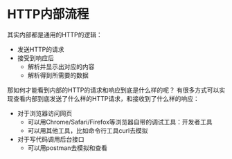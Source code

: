 # HTTP内部流程
其实内部都是通用的HTTP的逻辑：
- 发送HTTP的请求
- 接受到响应后
    - 解析并显示出对应的内容
    - 解析得到所需要的数据

那如何才能看到内部的HTTP的请求和响应到底是什么样的呢？
有很多方式可以实现查看内部到底发送了什么样的HTTP请求，和接收到了什么样的响应：
- 对于浏览器访问网页
    - 可以用Chrome/Safari/Firefox等浏览器自带的调试工具：开发者工具
    - 可以用其他工具，比如命令行工具curl去模拟
- 对于写代码调用后台接口
    - 可以用postman去模拟和查看
